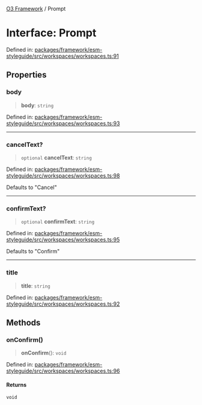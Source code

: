 [O3 Framework](../API.md) / Prompt

# Interface: Prompt

Defined in: [packages/framework/esm-styleguide/src/workspaces/workspaces.ts:91](https://github.com/its-kios09/openmrs-esm-core/blob/main/packages/framework/esm-styleguide/src/workspaces/workspaces.ts#L91)

## Properties

### body

> **body**: `string`

Defined in: [packages/framework/esm-styleguide/src/workspaces/workspaces.ts:93](https://github.com/its-kios09/openmrs-esm-core/blob/main/packages/framework/esm-styleguide/src/workspaces/workspaces.ts#L93)

***

### cancelText?

> `optional` **cancelText**: `string`

Defined in: [packages/framework/esm-styleguide/src/workspaces/workspaces.ts:98](https://github.com/its-kios09/openmrs-esm-core/blob/main/packages/framework/esm-styleguide/src/workspaces/workspaces.ts#L98)

Defaults to "Cancel"

***

### confirmText?

> `optional` **confirmText**: `string`

Defined in: [packages/framework/esm-styleguide/src/workspaces/workspaces.ts:95](https://github.com/its-kios09/openmrs-esm-core/blob/main/packages/framework/esm-styleguide/src/workspaces/workspaces.ts#L95)

Defaults to "Confirm"

***

### title

> **title**: `string`

Defined in: [packages/framework/esm-styleguide/src/workspaces/workspaces.ts:92](https://github.com/its-kios09/openmrs-esm-core/blob/main/packages/framework/esm-styleguide/src/workspaces/workspaces.ts#L92)

## Methods

### onConfirm()

> **onConfirm**(): `void`

Defined in: [packages/framework/esm-styleguide/src/workspaces/workspaces.ts:96](https://github.com/its-kios09/openmrs-esm-core/blob/main/packages/framework/esm-styleguide/src/workspaces/workspaces.ts#L96)

#### Returns

`void`
